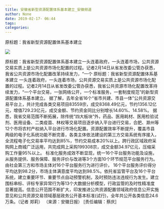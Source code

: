 ```yaml
---
title: 安徽省新型资源配置体系基本建立_安徽频道
author: None
date: 2019-02-17- 06:44
tags: 
categories: 
---
```

原标题：我省新型资源配置体系基本建立
<!-- more -->
                
<img align="center" border="0" src="http://p2.ifengimg.com/a/2016/0810/204c433878d5cf9size1_w16_h16.png" />
                
            
原标题：我省新型资源配置体系基本建立一头连着政府，一头连着市场，公共资源交易实质上是公共资源市场化配置的过程。记者2月14日从省发改委公管办获悉，我省公共资源市场化配置改革持续发力，“一个
原标题：我省新型资源配置体系基本建立
一头连着政府，一头连着市场，公共资源交易实质上是公共资源市场化配置的过程。记者2月14日从省发改委公管办获悉，我省公共资源市场化配置改革持续发力，“一个平台交易，一张网络公开，一个标准服务，一套制度规范”的新型资源配置体系基本建立。
据了解，去年全省16个“省市共建、市县一体”公共资源交易平台上，共计完成各类交易项目83559宗，成交8368.49亿元，节约1356.12亿元，增值729.23亿元，成交金额、节约资金同比分别增长14.60%、14.58%。
据悉，我省交易范围不断拓展，除传统“四大板块”外，药品、医用耗材、医用检验试剂、医用设备、二类疫苗、林权等交易项目逐步纳入平台进行交易，合肥、滁州等12个市将农村产权纳入平台进行市场化配置。资源配置效率不断提升，覆盖市县两级的电子化系统功能不断完善，各类主体依法建设的第三方交易系统有序接入，全流程电子化交易率平均达到85%，节约交易成本20%以上。跨行政区域政府采购网上商城广泛运用，共完成网上采购199308宗，成交金额34.97亿元，压缩采购工作量95%以上。
标准化服务成效不断显现，统一16个平台服务功能及设施，从服务提供、服务保障、服务评价与改进等3个方面10个环节规范平台服务行为。由社会第三方和市场主体对16个平台服务行为进行评价， 16个平台服务评价得分平均达到98.2分，市场主体满意度平均达到98.5%。依托省监管平台及16个平台系统，建立重要环节、重要节点自动预警机制，及时预防违法违规行为发生。建立围标串标、评标专家异常行为等13个大数据分析模型，行政监管的及时性精准度显著提高。信息公开范围不断扩大，印发推进公共资源配置领域政府信息公开实施意见和公共资源交易领域基层政务公开基本标准(试行)，全年共公开各类信息24.6万条。（记者 郑莉）
（来源：安徽日报）
[责任编辑：蔡庆]
            
